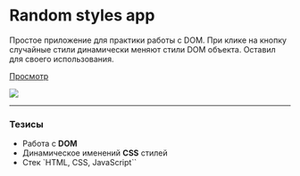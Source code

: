 # Random styles app

Простое приложение для практики работы с DOM. 
При клике на кнопку случайные стили динамически меняют стили DOM объекта.
Оставил для своего использования.

[Просмотр](https://rasuliazamat.github.io/random-styles--mini-app/)

<img src="https://github.com/RasuliAzamat/random-styles--mini-app/blob/main/random-styles-page-view.png" border="0">

----------

### Тезисы

-   Работа с **DOM**
-   Динамическое именений **CSS** стилей
-   Стек `HTML, CSS, JavaScript``

